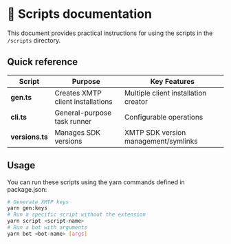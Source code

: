 # 📜 Scripts documentation

This document provides practical instructions for using the scripts in the `/scripts` directory.

## Quick reference

| Script          | Purpose                           | Key Features                         |
| --------------- | --------------------------------- | ------------------------------------ |
| **gen.ts**      | Creates XMTP client installations | Multiple client installation creator |
| **cli.ts**      | General-purpose task runner       | Configurable operations              |
| **versions.ts** | Manages SDK versions              | XMTP SDK version management/symlinks |

## Usage

You can run these scripts using the yarn commands defined in package.json:

```bash
# Generate XMTP keys
yarn gen:keys
# Run a specific script without the extension
yarn script <script-name>
# Run a bot with arguments
yarn bot <bot-name> [args]
```
